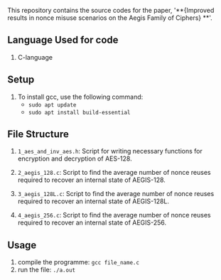 This repository contains the source codes for the paper, '**{Improved results in nonce misuse scenarios on the Aegis Family of Ciphers} **'.

## Language Used for code
1. C-language

## Setup

1. To install gcc, use the following command:
	* `sudo apt update`
	* `sudo apt install build-essential`


## File Structure

1.  `1_aes_and_inv_aes.h`: Script for writing necessary functions for encryption and decryption of AES-128.

2.  `2_aegis_128.c`: Script to find the average number of nonce reuses required to recover an internal state of AEGIS-128.

3.  `3_aegis_128L.c`: Script to find the average number of nonce reuses required to recover an internal state of AEGIS-128L.

4.  `4_aegis_256.c`: Script to find the average number of nonce reuses required to recover an internal state of AEGIS-256.




## Usage
1. compile the programme: `gcc file_name.c `
2. run the file:           `./a.out`
